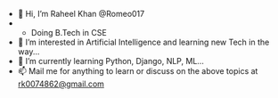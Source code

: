 - 👋 Hi, I’m Raheel Khan @Romeo017
- * Doing B.Tech in CSE
- 👀 I’m interested in Artificial Intelligence and learning new Tech in the way...
- 🌱 I’m currently learning Python, Django, NLP, ML...
- 📫 Mail me for anything to learn or discuss on the above topics at rk0074862@gmail.com 

<!---
Romeo017/Romeo017 is a ✨ special ✨ repository because its `README.md` (this file) appears on your GitHub profile.
You can click the Preview link to take a look at your changes.
--->
